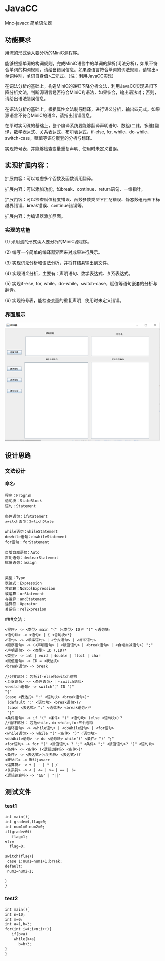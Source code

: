 # JavaCC
Mnc-javacc
简单语法器
## 功能要求
用流的形式读入要分析的MiniC源程序。

能够根据单词的构词规则，完成MiniC语言中的单词的解析(词法分析)，如果不符合单词的构词规则，请给出错误信息。如果源语言符合单词的词法规则，请输出<单词种别，单词自身值>二元式。（注：利用JavaCC实现）

在词法分析的基础上，构造MiniC的递归下降分析文法，利用JavaCC实现递归下降分析文法。判断源语言是否符合MiniC的语法，如果符合，输出语法树；否则，请给出语法错误信息。

在语法分析的基础上，根据属性文法制导翻译，进行语义分析，输出四元式。如果源语言不符合MiniC的语义，请指出错误信息。

在平时实习课的基础上，整个编译系统要能够翻译声明语句、数组(二维，多维)翻译，数学表达式、关系表达式、布尔表达式，if-else, for, while，do-while，switch-case，赋值等语句嵌套的分析与翻译。

实现符号表，并能够检查变量重复声明、使用时未定义错误。

## 实现扩展内容：

扩展内容：可以考虑多个函数及函数调用翻译。

扩展内容：可以添加功能，如break、continue、return语句、一维指针。

扩展内容：可以检查赋值精度错误、函数参数类型不匹配错误、静态数组元素下标越界错误、break错误、continue错误等。

扩展内容：为编译器添加界面。

### 实现的功能
(1) 采用流的形式读入要分析的MiniC源程序。

(2) 编写一个简单的编译器界面来对成果进行展示。

(3) 实现词法分析和语法分析，并将其结果输出到文件。

(4) 实现语义分析，主要有：声明语句、数学表达式、关系表达式。

(5) 实现if-else, for, while，do-while，switch-case，赋值等语句嵌套的分析与翻译。

(6) 实现符号表，能检查变量的重复声明，使用时未定义错误。

### 界面展示

![图形界面](https://github.com/suanlebanihepide/JavaCC/blob/master/gui.png)


## 设计思路

### 文法设计
#### 命名:
```
程序：Program
语句块：StateBlock
语句：Statement

条件语句：ifStatement
switch语句：SwtichState

while语句：whileStatement
dowhile语句：dowhileStatement
for语句：forStatement

自增自减语句：Auto
声明语句：declearStatement
赋值语句：assign


类型：Type
表达式：Expression
非运算：NoBoolExpression
或运算：orStatement
与运算：andStatement
运算符：Operator
关系符：relExpresion
```
###文法：
```
<程序> -> <类型> main "(" (<类型> ID)* ")" <语句块>
<语句块> -> <语句> | { <语句块>*}
<语句> -> <顺序语句> | <分支语句> | <循环语句>
<顺序语句> -> (<声明语句> | <赋值语句> | <break语句> | <自增自减语句>) ";"
<声明语句> -> <类型> ID (,ID)*
<类型> -> int | void | double | float | char
<赋值语句> -> ID = <表达式>
<break语句> -> break

//分支部分： 包括if-else和switch结构
<分支语句> —> <条件语句> | <switch语句>
<switch语句> -> switch"(" ID ")" 
"{" 
(case <表达式> ":" <语句块> <break语句>)*
 (default ":" <语句块> <break语句>)?
 (case <表达式> ":" <语句块> <break语句>)*
 "}"
<条件语句> -> if "(" <条件> ")" <语句块> (else <语句块>)？
//循环部分： 包括while，do-while,for三个结构
<循环语句> -> <while语句> | <doWhile语句> | <for语句>
<while语句> -> while "(" <条件> ")" <语句块>
<doWhile语句> -> do <语句块> while"(" <条件> ")" ";"
<for语句> -> for "(" <赋值语句> ? ";" <条件> ";" <赋值语句>? ")" <语句块>
<条件> -> <条件> (<逻辑运算符> <条件>)*
<条件> -> <表达式>(<关系符> <表达式>)?
<表达式> -> 默认javacc
<运算符> -> + | - | * | /
<关系符> -> < | <= | >= | == | !=
<逻辑运算符> -> "&&" | "||"
```

## 测试文件
### test1
```
int main(){
int grade=0,flag=0;
int num1=0,num2=0;
if(grade>60)
   flag=1;
else
  flag=0;

switch(flag){
 case 1:num1=num1+1;break;
default:
 num2=num2+1;

}
}
```
### test2
```
int main(){
int n=10;
int m=0;
int a=1,b=2;
for(int i=0;i<n;i++){
   if(b<a)
    while(b<a)
      b=b+2;
}
}
```
